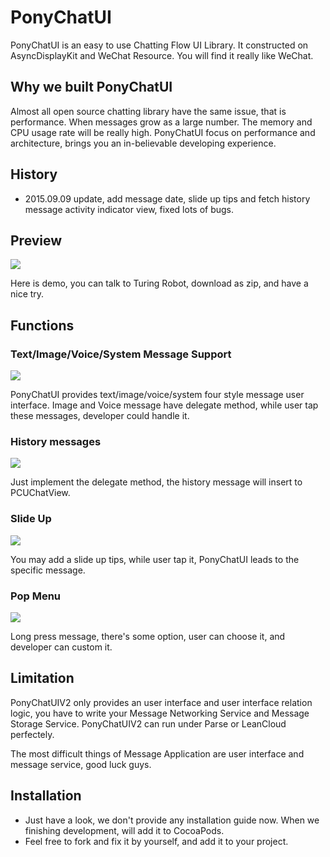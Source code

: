 # PonyChatUI
PonyChatUI is an easy to use Chatting Flow UI Library. It constructed on AsyncDisplayKit and WeChat Resource. You will find it really like WeChat.

## Why we built PonyChatUI
Almost all open source chatting library have the same issue, that is performance. When messages grow as a large number. The memory and CPU usage rate will be really high.
PonyChatUI focus on performance and architecture, brings you an in-believable developing experience.

## History

* 2015.09.09 update, add message date, slide up tips and fetch history message activity indicator view, fixed lots of bugs.

## Preview

![](https://raw.githubusercontent.com/PonyGroup/PonyChatUIV2/master/1.gif)

Here is demo, you can talk to Turing Robot, download as zip, and have a nice try.

## Functions

### Text/Image/Voice/System Message Support

![](https://raw.githubusercontent.com/PonyGroup/PonyChatUIV2/master/DemoVideo.gif)

PonyChatUI provides text/image/voice/system four style message user interface.
Image and Voice message have delegate method, while user tap these messages, developer could handle it.

### History messages

![](https://raw.githubusercontent.com/PonyGroup/PonyChatUIV2/master/3.gif)

Just implement the delegate method, the history message will insert to PCUChatView.

### Slide Up

![](https://raw.githubusercontent.com/PonyGroup/PonyChatUIV2/master/2.gif)

You may add a slide up tips, while user tap it, PonyChatUI leads to the specific message.

### Pop Menu

![](https://raw.githubusercontent.com/PonyGroup/PonyChatUIV2/master/4.png)

Long press message, there's some option, user can choose it, and developer can custom it.

## Limitation

PonyChatUIV2 only provides an user interface and user interface relation logic, you have to write your Message Networking Service and Message Storage Service. PonyChatUIV2 can run under Parse or LeanCloud perfectely.

The most difficult things of Message Application are user interface and message service, good luck guys.

## Installation

* Just have a look, we don't provide any installation guide now. When we finishing development, will add it to CocoaPods.
* Feel free to fork and fix it by yourself, and add it to your project.
